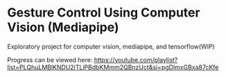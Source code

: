 # Gesture Control Using Computer Vision (Mediapipe)
Exploratory project for computer vision, mediapipe, and tensorflow(WIP)

Progress can be viewed here: https://youtube.com/playlist?list=PLQhuLMBlKNDU2iTLiPBdbKMmm2QBnzUct&si=pgDlmxGBxa87cKfe

